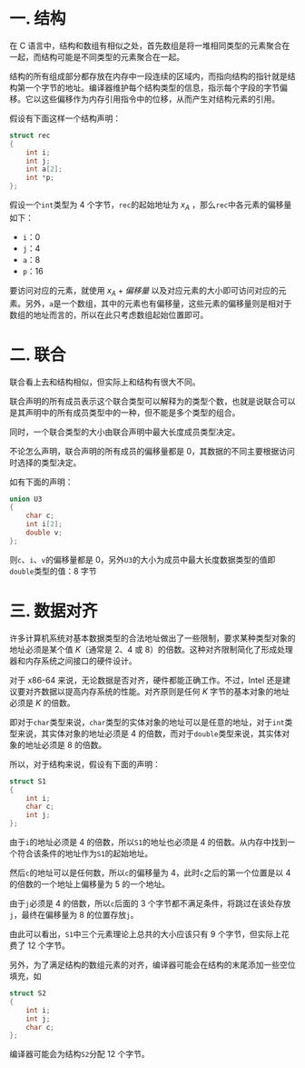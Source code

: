 # 一. 结构

在 C 语言中，结构和数组有相似之处，首先数组是将一堆相同类型的元素聚合在一起，而结构可能是不同类型的元素聚合在一起。

结构的所有组成部分都存放在内存中一段连续的区域内，而指向结构的指针就是结构第一个字节的地址。编译器维护每个结构类型的信息，指示每个字段的字节偏移。它以这些偏移作为内存引用指令中的位移，从而产生对结构元素的引用。

假设有下面这样一个结构声明：

```c
struct rec
{
    int i;
    int j;
    int a[2];
    int *p;
};
```

假设一个`int`类型为 4 个字节，`rec`的起始地址为 $x_A$ ，那么`rec`中各元素的偏移量如下：

- `i`：0
- `j`：4
- `a`：8
- `p`：16

要访问对应的元素，就使用 $x_A+偏移量$ 以及对应元素的大小即可访问对应的元素。另外，`a`是一个数组，其中的元素也有偏移量，这些元素的偏移量则是相对于数组的地址而言的，所以在此只考虑数组起始位置即可。



# 二. 联合

联合看上去和结构相似，但实际上和结构有很大不同。

联合声明的所有成员表示这个联合类型可以解释为的类型个数，也就是说联合可以是其声明中的所有成员类型中的一种，但不能是多个类型的组合。

同时，一个联合类型的大小由联合声明中最大长度成员类型决定。

不论怎么声明，联合声明的所有成员的偏移量都是 0，其数据的不同主要根据访问时选择的类型决定。

如有下面的声明：

```c
union U3
{
    char c;
    int i[2];
    double v;
};
```

则`c`、`i`、`v`的偏移量都是 0，另外`U3`的大小为成员中最大长度数据类型的值即`double`类型的值：8 字节



# 三. 数据对齐

许多计算机系统对基本数据类型的合法地址做出了一些限制，要求某种类型对象的地址必须是某个值 $K$（通常是 2、4 或 8）的倍数。这种对齐限制简化了形成处理器和内存系统之间接口的硬件设计。

对于 x86-64 来说，无论数据是否对齐，硬件都能正确工作。不过，Intel 还是建议要对齐数据以提高内存系统的性能。对齐原则是任何 $K$ 字节的基本对象的地址必须是 $K$ 的倍数。

即对于`char`类型来说，`char`类型的实体对象的地址可以是任意的地址，对于`int`类型来说，其实体对象的地址必须是 4 的倍数，而对于`double`类型来说，其实体对象的地址必须是 8 的倍数。

所以，对于结构来说，假设有下面的声明：

```c
struct S1
{
    int i;
    char c;
    int j;
};
```

由于`i`的地址必须是 4 的倍数，所以`S1`的地址也必须是 4 的倍数。从内存中找到一个符合该条件的地址作为`S1`的起始地址。

然后`c`的地址可以是任何数，所以`c`的偏移量为 4，此时`c`之后的第一个位置是以 4 的倍数的一个地址上偏移量为 5 的一个地址。

由于`j`必须是 4 的倍数，所以`c`后面的 3 个字节都不满足条件，将跳过在该处存放`j`，最终在偏移量为 8 的位置存放`j`。

由此可以看出，`S1`中三个元素理论上总共的大小应该只有 9 个字节，但实际上花费了 12 个字节。

另外，为了满足结构的数组元素的对齐，编译器可能会在结构的末尾添加一些空位填充，如

```c
struct S2
{
    int i;
    int j;
    char c;
};
```

编译器可能会为结构`S2`分配 12 个字节。